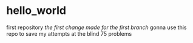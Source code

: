 # hello_world
first repository
*the first change made for the first branch*
gonna use this repo to save my attempts at the blind 75 problems

